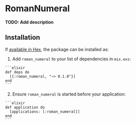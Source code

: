 # RomanNumeral

**TODO: Add description**

## Installation

If [available in Hex](https://hex.pm/docs/publish), the package can be installed as:

  1. Add `roman_numeral` to your list of dependencies in `mix.exs`:

    ```elixir
    def deps do
      [{:roman_numeral, "~> 0.1.0"}]
    end
    ```

  2. Ensure `roman_numeral` is started before your application:

    ```elixir
    def application do
      [applications: [:roman_numeral]]
    end
    ```

